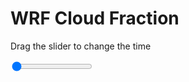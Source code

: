 <h1>WRF  Cloud Fraction </h1>
<p>Drag the slider to change the time</p>

<div class="slidecontainer">
<input oninput='setImage(this)' class="slider" type="range" min="0" max="7" value="0" step="1" />
<img id='img'/>
</div>

<script>
var img = document.getElementById('img');
var img_array = ['/assets/images/wrf/cf_wrfout_d01_2020-04-11_12:00:00.png',
'/assets/images/wrf/cf_wrfout_d01_2020-04-11_13:00:00.png',
'/assets/images/wrf/cf_wrfout_d01_2020-04-11_14:00:00.png',
'/assets/images/wrf/cf_wrfout_d01_2020-04-11_15:00:00.png',
'/assets/images/wrf/cf_wrfout_d01_2020-04-11_16:00:00.png',
'/assets/images/wrf/cf_wrfout_d01_2020-04-11_17:00:00.png',
'/assets/images/wrf/cf_wrfout_d01_2020-04-11_18:00:00.png',];
function setImage(obj)
{
        var value = obj.value;
        img.src = img_array[value];

}
</script>
